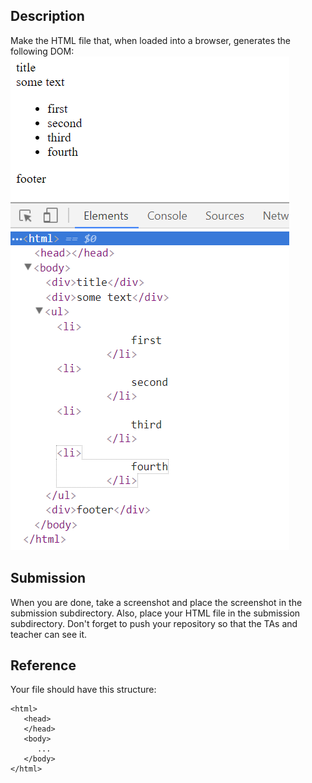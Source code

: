 ## Description
Make the HTML file that, when loaded into a browser, generates the following DOM:
![goal](screenshot.png)

## Submission
When you are done, take a screenshot and place the screenshot in the submission subdirectory. Also, place your HTML file in the submission subdirectory. Don't forget to push your repository so that the TAs and teacher can see it.



## Reference

Your file should have this structure:

```
<html>
   <head>
   </head>
   <body>
      ...
   </body>
</html>
```